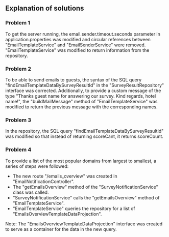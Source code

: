 ## Explanation of solutions

### Problem 1
To get the server running, the email.sender.timeout.seconds parameter in application.properties was modified and circular references between "EmailTemplateService" and "EmailSenderService" were removed. "EmailTemplateService" was modified to return information from the repository.

### Problem 2
To be able to send emails to guests, the syntax of the SQL query "findEmailTemplateDataBySurveyResultId" in the "SurveyResultRepository" interface was corrected. Additionally, to provide a custom message of the type "Thanks guest name for answering our survey. Kind regards, hotel name!", the "buildMailMessage" method of "EmailTemplateService" was modified to return the previous message with the corresponding names.

### Problem 3
In the repository, the SQL query "findEmailTemplateDataBySurveyResultId" was modified so that instead of returning scoreCant, it returns scoreCount.

### Problem 4
To provide a list of the most popular domains from largest to smallest, a series of steps were followed:
* The new route "/emails_overview" was created in "EmailNotificationController".
* The "getEmailsOverview" method of the "SurveyNotificationService" class was called.
* "SurveyNotificationService" calls the "getEmailsOverview" method of "EmailTemplateService".
* "EmailTemplateService" queries the repository for a list of "EmailsOverviewTemplateDataProjection".

Note: The "EmailsOverviewTemplateDataProjection" interface was created to serve as a container for the data in the new query.
